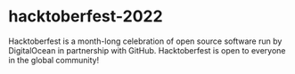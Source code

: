 # hacktoberfest-2022
Hacktoberfest is a month-long celebration of open source software run by DigitalOcean in partnership with GitHub. Hacktoberfest is open to everyone in the global community!
